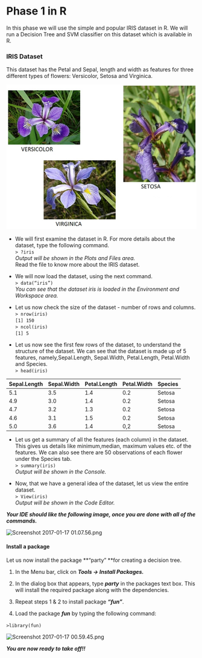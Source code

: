 # Phase 1 in R

In this phase we will use the simple and popular IRIS dataset in R. We will run a Decision Tree and SVM classifier on this dataset which is available in R.

### IRIS Dataset

This dataset has the Petal and Sepal, length and width as features for three different types of flowers: Versicolor, Setosa and Virginica.

![](/assets/IRIS.jpg)

* We will first examine the dataset in R. For more details about the dataset, type the following command.  
  `> ?iris`  
  _Output will be shown in the Plots and Files area._  
  Read the file to know more about the IRIS dataset.

* We will now load the dataset, using the next command.  
  `> data(“iris”)`  
  _You can see that the dataset iris is loaded in the Environment and Workspace area._

* Let us now check the size of the dataset - number of rows and columns.  
  `> nrow(iris)`  
  `[1] 150`  
  `> ncol(iris)`  
  `[1] 5`

* Let us now see the first few rows of the dataset, to understand the structure of the dataset. We can see that the dataset is made up of 5 features, namely,Sepal.Length, Sepal.Width, Petal.Length, Petal.Width and Species.  
  `> head(iris)`

| Sepal.Length | Sepal.Width | Petal.Length | Petal.Width | Species |
| :--- | :--- | :--- | :--- | :--- |
| 5.1 | 3.5 | 1.4 | 0.2 | Setosa |
| 4.9 | 3.0 | 1.4 | 0.2 | Setosa |
| 4.7 | 3.2 | 1.3 | 0.2 | Setosa |
| 4.6 | 3.1 | 1.5 | 0.2 | Setosa |
| 5.0 | 3.6 | 1.4 | 0,2 | Setosa |

* Let us get a summary of all the features \(each column\) in the dataset. This gives us details like minimum,median, maximum values etc. of the features. We can also see there are 50 observations of each flower under the Species tab.  
  `> summary(iris)`  
  _Output will be shown in the Console._

* Now, that we have a general idea of the dataset, let us view the entire dataset.  
  `> View(iris)`  
  _Output will be shown in the Code Editor._

_**Your IDE should like the following image, once you are done with all of the commands.**_

![](https://lh6.googleusercontent.com/ax7jYtKc9mQUzjzF-GKYdzfamXiijmZNjgd2fKXqOhxaG9gicgoAl857tNfRept9pa8E0EvzHjiTctgk4GXK-KzZSUpJa-gUP6FjNayNrcp1M17JqhxXZmnPu_kCNkjhbaOTFUA "Screenshot 2017-01-17 01.07.56.png")

#### 

#### Install a package

Let us now install the package **“party” **for creating a decision tree.

1. In the Menu bar, click on _**Tools -&gt; Install Packages.**_

2. In the dialog box that appears, type _**party**_ in the packages text box. This will install the required package along with the dependencies.

3. Repeat steps 1 & 2 to install package _**“fun”**_.

4. Load the package _**fun**_ by typing the following command:

`>library(fun)`

![](https://lh4.googleusercontent.com/zF_HT7Lg_grNEm5fTpu022iTGC4MVcEaAL2OyrkO_bcG3Is2zPQiUhnDT0XdDJkkRUde3ivRVZ3dd2CZssy5SNTQ6Rrk7Ew2CHQ7Na8XgRd1BNcnw77KKpG0x02vnnA62DhPOnQ "Screenshot 2017-01-17 00.59.45.png")

_**You are now ready to take off!!**_

